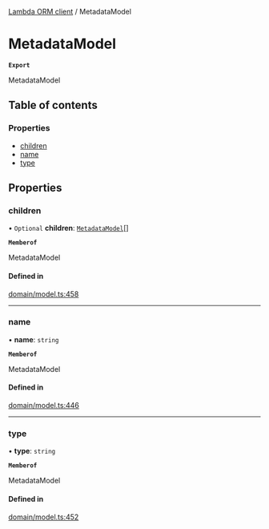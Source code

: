 [Lambda ORM client](../README.md) / MetadataModel

# MetadataModel

**`Export`**

MetadataModel

## Table of contents

### Properties

- [children](MetadataModel.md#children)
- [name](MetadataModel.md#name)
- [type](MetadataModel.md#type)

## Properties

### children

• `Optional` **children**: [`MetadataModel`](MetadataModel.md)[]

**`Memberof`**

MetadataModel

#### Defined in

[domain/model.ts:458](https://github.com/FlavioLionelRita/lambdaorm-client-node/blob/1ad40ad/src/lib/domain/model.ts#L458)

___

### name

• **name**: `string`

**`Memberof`**

MetadataModel

#### Defined in

[domain/model.ts:446](https://github.com/FlavioLionelRita/lambdaorm-client-node/blob/1ad40ad/src/lib/domain/model.ts#L446)

___

### type

• **type**: `string`

**`Memberof`**

MetadataModel

#### Defined in

[domain/model.ts:452](https://github.com/FlavioLionelRita/lambdaorm-client-node/blob/1ad40ad/src/lib/domain/model.ts#L452)
